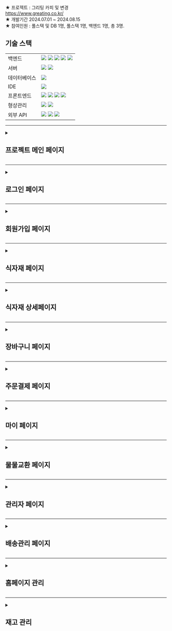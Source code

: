 ★ 프로젝트 : 그리팅 카피 및 변경 <br>
https://www.greating.co.kr/ <br>
★ 개발기간 2024.07.01 ~ 2024.08.15 <br>
★ 참여인원 : 풀스택 및 DB 1명, 풀스택 1명, 백엔드 1명, 총 3명.<br>

## 기술 스택

<table>
  <tr>
    <td>백엔드</td>
    <td>
      <img src="https://img.shields.io/badge/java-007396?style=for-the-badge&logo=java&logoColor=white">
      <img src="https://img.shields.io/badge/springboot-6DB33F?style=for-the-badge&logo=springboot&logoColor=white">
      <img src="https://img.shields.io/badge/gradle-02303A?style=for-the-badge&logo=gradle&logoColor=white">
      <img src="https://img.shields.io/badge/mybatis-DD0700?style=for-the-badge&logo=MyBatis&logoColor=white">
      <img src="https://img.shields.io/badge/Ibatis-DDDDDD?style=for-the-badge&logo=MyBatis&logoColor=white">
    </td>
  </tr>
  <tr>
    <td>서버</td>
    <td>
      <img src="https://img.shields.io/badge/apache tomcat-F8DC75?style=for-the-badge&logo=apachetomcat&logoColor=white">
      <img src="https://img.shields.io/badge/AWS EC2-000000?style=for-the-badge&logo=apachetomcat&logoColor=white">
    </td>
  </tr>
  <tr>
    <td>데이터베이스</td>
    <td>
      <img src="https://img.shields.io/badge/MySQL-4479A1?style=for-the-badge&logo=mysql&logoColor=white">
    </td>
  </tr>
  <tr>
    <td>IDE</td>
    <td>
      <img src="https://img.shields.io/badge/intelliJ IDEA-000000?style=for-the-badge&logo=intelliJ IDEA&logoColor=white">
    </td>
  </tr>
  <tr>
    <td>프론트엔드</td>
    <td>
      <img src="https://img.shields.io/badge/html5-E34F26?style=for-the-badge&logo=html5&logoColor=white">
      <img src="https://img.shields.io/badge/css-1572B6?style=for-the-badge&logo=css3&logoColor=white">
      <img src="https://img.shields.io/badge/javascript-F7DF1E?style=for-the-badge&logo=javascript&logoColor=black">
      <img src="https://img.shields.io/badge/jquery-0769AD?style=for-the-badge&logo=jquery&logoColor=white">
    </td>
  </tr>
  <tr>
    <td>형상관리</td>
    <td><img src="https://img.shields.io/badge/git-F05032?style=for-the-badge&logo=git&logoColor=white">
        <img src="https://img.shields.io/badge/github-181717?style=for-the-badge&logo=github&logoColor=white">
    </td>
  </tr>
  <tr>
    <td>외부 API</td>
    <td>      
      <img src="https://img.shields.io/badge/bootstrap-7952B3?style=for-the-badge&logo=bootstrap&logoColor=white">
      <img src="https://img.shields.io/badge/summernote-0287D0?style=for-the-badge&logo=summbernote&logoColor=white">
      <img src="https://img.shields.io/badge/KAKAO Pay-FFCD00?style=for-the-badge&logo=KAKAO Pay&logoColor=white">
    </td>
  </tr>
</table>
<hr>
<details>
  <summary><h2> 프로젝트 메인 페이지</h2></summary>
    <img src="https://github.com/user-attachments/assets/66afabf9-c34c-4eff-87b5-8b31c3979d0c">
</details>
<hr>
<details>
  <summary><h2> 로그인 페이지</h2></summary>
  <img src="https://github.com/user-attachments/assets/45914d35-d0b7-4d0e-9f10-1aaa22e66eff">
    <details>
        <summary><h2> 아이디 찾기</h2></summary>
    </details>
    <details>
        <summary><h2> 비밀번호 찾기</h2></summary>
    </details>
</details>
<hr>
<details>
        <summary><h2> 회원가입 페이지</h2></summary>
회원 정보 입력 후 회원가입
<img src="https://github.com/user-attachments/assets/0fc51192-49a3-479f-8a59-3be679e4d04b">

</details>
<hr>
<details>
        <summary><h2> 식자재 페이지</h2></summary>
카테고리별 리스트 출력
<img src="https://github.com/user-attachments/assets/013893a9-fcb9-411a-b6b4-7cc46333f5d5">
</details>
<hr>
<details>
        <summary><h2> 식자재 상세페이지</h2></summary>
▶ 장바구니 클릭 시 장바구니로 이동<br>
▶ 구매하기 클릭 시 구매히기로 이동<br>
▶ 상품 정보 디테일 하게 확인 가능<br>
<img src="https://github.com/user-attachments/assets/10e9fc66-7028-4c37-b42c-a7e2999636e4">
</details>
<hr>
<details>
        <summary><h2> 장바구니 페이지</h2></summary>
<img src="https://github.com/user-attachments/assets/4c9d47ef-4b38-454c-a0ca-045c05a6bc43">
▶ 장바구니 추가한 리스트 출력<br>
▶ 각 수략 금액, 각 리스트 금액, 총 상품 긍액 출력<br>
</details>
<hr>
<details>
        <summary><h2> 주문결제 페이지</h2></summary>
▶ DB 에 입력된 주문자 정보 출력<br>
▶ 배송지 정보 입력창<br>
▶ 주소 찾기는 카카오 Api 사용<br>
▶ 총 결제 금액 확인 후 결제<br>
▶ 최종 결제 카카오 결제 Api 사용<br>
<img src="https://github.com/user-attachments/assets/715fe1d5-f4d5-48e2-8c57-9f8046405e80">
</details>
<hr>
<details>
        <summary><h2> 마이 페이지</h2></summary>
▶ 결제한 리스트 출력<br>
▶ 제목 클릭 시 상세내역 확인 가능<br>
▶ 배송 상태에 따라(배송 준비중, 배송 중, 배송완료) 출력 <br>
<img src="https://github.com/user-attachments/assets/fa26ffe8-798e-4a89-b2d9-1d6ea7f07a4f">
</details>
<hr>
<details>
        <summary><h2> 물물교환 페이지</h2></summary>
▶ 전체 ,날짜, 조회, 추천순으로 정렬 가능<br>
▶ 물물교환 게시글 출력 <br>
<img src="https://github.com/user-attachments/assets/d33cdebc-fc34-45d0-9281-0ba638fe4ea0">
</details>
<hr>
<details>
        <summary><h2> 관리자 페이지</h2></summary>
<img src="https://github.com/user-attachments/assets/a8e1af50-0fa2-4d40-a33f-e353439d1207">
</details>
<hr>
<details>
        <summary><h2> 배송관리 페이지</h2></summary>
▶ 배송 상태 여부 확인<br>
▶ 일간 배송 증가량 확인<br>
▶ 금일 배송 전 상품 확인<br>
▶ 배송 준비중 -> 배송 중 전환 가능<br>
<img src="https://github.com/user-attachments/assets/fa26ffe8-798e-4a89-b2d9-1d6ea7f07a4f">
</details>
<hr>
<details>
        <summary><h2> 홈페이지 관리</h2></summary>
▶ 레시피, 식자재, 카테고리 버튼에 따라 게시글 출력<br>
▶ 해당 리스트 안에서 추가 또는 삭제 가능<br>
<img src="https://github.com/user-attachments/assets/d4d29277-9d3f-4ae1-b556-d8bb355fd462">
</details>
<hr>
<details>
        <summary><h2> 재고 관리</h2></summary>
▶ 현재 가지고 있는 재고량 확인 <br>
▶ 등록일, 유통기한, 카테고리 등 버튼에 따라 정렬<br>
<img src="https://github.com/user-attachments/assets/2b8f33dd-a623-48c1-ba04-8685190fda65">
</details>

